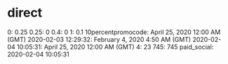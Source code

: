 # direct

0: 0.25
0.25: 0
0.4: 0
1: 0.1
10percentpromocode: April 25, 2020 12:00 AM (GMT)
2020-02-03 12:29:32: February 4, 2020 4:50 AM (GMT)
2020-02-04 10:05:31: April 25, 2020 12:00 AM (GMT)
4: 23
745: 745
paid_social: 2020-02-04 10:05:31
